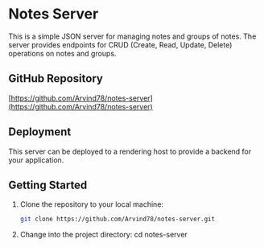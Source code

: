 # Notes Server

This is a simple JSON server for managing notes and groups of notes. The server provides endpoints for CRUD (Create, Read, Update, Delete) operations on notes and groups.

## GitHub Repository

[https://github.com/Arvind78/notes-server](https://github.com/Arvind78/notes-server)

## Deployment

This server can be deployed to a rendering host to provide a backend for your application.

## Getting Started

1. Clone the repository to your local machine:

   ```bash
   git clone https://github.com/Arvind78/notes-server.git
2. Change into the project directory:
   cd notes-server
